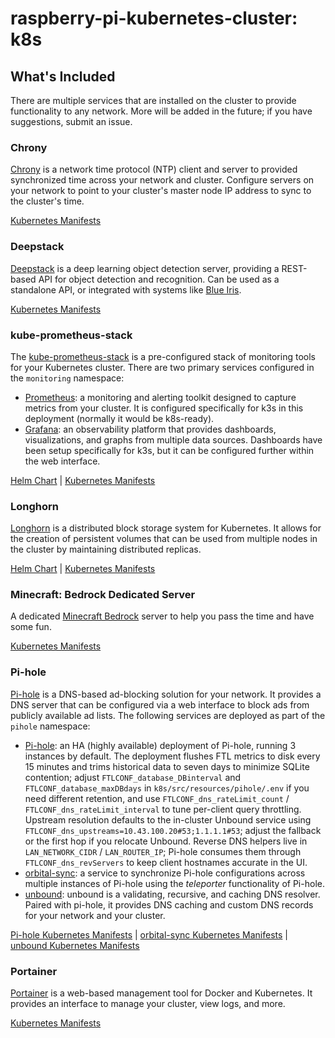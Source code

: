 # raspberry-pi-kubernetes-cluster: k8s

## What's Included

There are multiple services that are installed on the cluster to provide
functionality to any network. More will be added in the future; if you have
suggestions, submit an issue.

### Chrony

[Chrony](https://chrony.tuxfamily.org) is a network time protocol (NTP) client
and server to provided synchronized time across your network and cluster.
Configure servers on your network to point to your cluster's master node IP
address to sync to the cluster's time.

[Kubernetes Manifests](https://github.com/brandonmartinez/raspberry-pi-kubernetes-cluster/tree/main/src/k8s/bases/chrony)

### Deepstack

[Deepstack](https://deepstack.cc) is a deep learning object detection server,
providing a REST-based API for object detection and recognition. Can be used as
a standalone API, or integrated with systems like
[Blue Iris](https://blueirissoftware.com).

[Kubernetes Manifests](https://github.com/brandonmartinez/raspberry-pi-kubernetes-cluster/tree/main/src/k8s/bases/deepstack)

### kube-prometheus-stack

The
[kube-prometheus-stack](https://github.com/prometheus-operator/kube-prometheus)
is a pre-configured stack of monitoring tools for your Kubernetes cluster. There
are two primary services configured in the `monitoring` namespace:

- [Prometheus](https://prometheus.io): a monitoring and alerting toolkit
  designed to capture metrics from your cluster. It is configured specifically
  for k3s in this deployment (normally it would be k8s-ready).
- [Grafana](https://grafana.com): an observability platform that provides
  dashboards, visualizations, and graphs from multiple data sources. Dashboards
  have been setup specifically for k3s, but it can be configured further within
  the web interface.

[Helm Chart](https://github.com/prometheus-community/helm-charts/tree/main/charts/kube-prometheus-stack)
|
[Kubernetes Manifests](https://github.com/brandonmartinez/raspberry-pi-kubernetes-cluster/tree/main/src/k8s/bases/prometheus)

### Longhorn

[Longhorn](https://longhorn.io) is a distributed block storage system for
Kubernetes. It allows for the creation of persistent volumes that can be used
from multiple nodes in the cluster by maintaining distributed replicas.

[Helm Chart](https://github.com/longhorn/charts) |
[Kubernetes Manifests](https://github.com/brandonmartinez/raspberry-pi-kubernetes-cluster/tree/main/src/k8s/bases/longhorn)

### Minecraft: Bedrock Dedicated Server

A dedicated
[Minecraft Bedrock](https://github.com/TheRemote/MinecraftBedrockServer) server
to help you pass the time and have some fun.

[Kubernetes Manifests](https://github.com/brandonmartinez/raspberry-pi-kubernetes-cluster/tree/main/src/k8s/bases/minecraft)

### Pi-hole

[Pi-hole](https://pi-hole.net) is a DNS-based ad-blocking solution for your
network. It provides a DNS server that can be configured via a web interface to
block ads from publicly available ad lists. The following services are deployed
as part of the `pihole` namespace:

- [Pi-hole](https://pi-hole.net): an HA (highly available) deployment of
  Pi-hole, running 3 instances by default. The deployment flushes FTL metrics
  to disk every 15 minutes and trims historical data to seven days to minimize
  SQLite contention; adjust `FTLCONF_database_DBinterval` and
  `FTLCONF_database_maxDBdays` in `k8s/src/resources/pihole/.env` if you need
  different retention, and use `FTLCONF_dns_rateLimit_count` /
  `FTLCONF_dns_rateLimit_interval` to tune per-client query throttling.
  Upstream resolution defaults to the in-cluster Unbound service using
  `FTLCONF_dns_upstreams=10.43.100.20#53;1.1.1.1#53`; adjust the fallback or the
  first hop if you relocate Unbound. Reverse DNS helpers live in
  `LAN_NETWORK_CIDR` / `LAN_ROUTER_IP`; Pi-hole consumes them through
  `FTLCONF_dns_revServers` to keep client hostnames accurate in the UI.
- [orbital-sync](https://github.com/mattwebbio/orbital-sync): a service to
  synchronize Pi-hole configurations across multiple instances of Pi-hole using
  the _teleporter_ functionality of Pi-hole.
- [unbound](https://github.com/MatthewVance/unbound-docker-rpi): unbound is a
  validating, recursive, and caching DNS resolver. Paired with pi-hole, it
  provides DNS caching and custom DNS records for your network and your cluster.

[Pi-hole Kubernetes Manifests](https://github.com/brandonmartinez/raspberry-pi-kubernetes-cluster/tree/main/src/k8s/bases/pihole)
|
[orbital-sync Kubernetes Manifests](https://github.com/brandonmartinez/raspberry-pi-kubernetes-cluster/tree/main/src/k8s/bases/orbitalsync)
|
[unbound Kubernetes Manifests](https://github.com/brandonmartinez/raspberry-pi-kubernetes-cluster/tree/main/src/k8s/bases/unbound)

### Portainer

[Portainer](https://www.portainer.io) is a web-based management tool for Docker
and Kubernetes. It provides an interface to manage your cluster, view logs, and
more.

[Kubernetes Manifests](https://github.com/brandonmartinez/raspberry-pi-kubernetes-cluster/tree/main/src/k8s/bases/portainer)